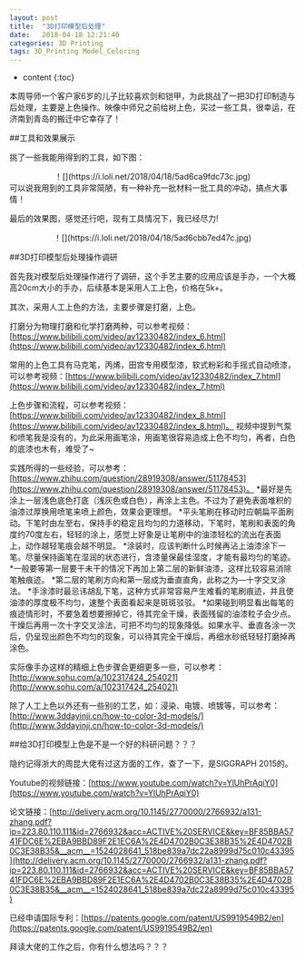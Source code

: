 ```yaml
---
layout: post
title:  "3D打印模型后处理"
date:   2018-04-18 12:21:40
categories: 3D Printing
tags: 3D_Printing Model_Coloring
---
```


* content
{:toc}

本周导师一个客户家6岁的儿子比较喜欢剑和铠甲，为此挑战了一把3D打印制造与后处理，主要是上色操作。映像中师兄之前给树上色，买过一些工具，很幸运，在济南到青岛的搬迁中它幸存了！

##工具和效果展示

挑了一些我能用得到的工具，如下图：
<div align=center>
！[](https://i.loli.net/2018/04/18/5ad6ca9fdc73c.jpg)
</div>
可以说我用到的工具非常简陋，有一种补充一批材料一批工具的冲动，搞点大事情！

最后的效果图，感觉还行吧，现有工具情况下，我已经尽力!
<div align=center>
！[](https://i.loli.net/2018/04/18/5ad6cbb7ed47c.jpg)
</div>

##3D打印模型后处理操作调研

首先我对模型后处理操作进行了调研，这个手艺主要的应用应该是手办，一个大概高20cm大小的手办，后续基本是采用人工上色，价格在5k+。

其次，采用人工上色的方法，主要步骤是打磨，上色。

打磨分为物理打磨和化学打磨两种，可以参考视频：[https://www.bilibili.com/video/av12330482/index_6.html](https://www.bilibili.com/video/av12330482/index_6.html)

常用的上色工具有马克笔，丙烯，田宫专用模型漆，软式粉彩和手摇式自动喷漆，可以参考视频：[https://www.bilibili.com/video/av12330482/index_7.html](https://www.bilibili.com/video/av12330482/index_7.html)

上色步骤和流程，可以参考视频：[https://www.bilibili.com/video/av12330482/index_8.html](https://www.bilibili.com/video/av12330482/index_8.html)。
视频中提到气泵和喷笔我是没有的，为此采用画笔涂，用画笔很容易造成上色不均匀，再者，白色的底漆也木有，难受了~

实践所得的一些经验，可以参考：[https://www.zhihu.com/question/28919308/answer/51178453](https://www.zhihu.com/question/28919308/answer/51178453)。
 *最好是先涂上一层浅色底色打底（浅灰色或白色），再涂上主色。不过为了避免表面堆积的油漆过厚换用喷笔来喷上颜色，效果会更理想。
 *平头笔刷在移动时应朝扁平面刷动。下笔时由左至右，保持手的稳定且均匀的力道移动，下笔时，笔刷和表面的角度约70度左右，轻轻的涂上，感觉上好象是让笔刷中的油漆轻松的流出在表面上，动作越轻笔痕会越不明显。 
 *涂装时，应该判断什么时候再沾上油漆涂下一笔。尽量保持画笔在湿润的状态进行，含漆量保最佳湿度，才能有最均匀的笔迹。
 *一般要等第一层要干未干的情况下再加上第二层的新鲜油漆，这样比较容易消除笔触痕迹。
 *第二层的笔刷方向和第一层成为垂直直角，此称之为—十字交叉涂法。
 *手涂漆时最忌讳胡乱下笔，这种方式非常容易产生难看的笔刷痕迹，并且使油漆的厚度极不均匀，速整个表面看起来是斑斑驳驳。
 *如果碰到明显看出每笔的痕迹情形时，不要急着想要擦掉它，待其完全干燥，表面残留的油漆粒子会少点。干燥后再用一次十字交叉涂法，可把不均匀的现象降低。如果水平、垂直各涂一次后，仍呈现出颜色不均匀的现象，可以待其完全干燥后，再细水砂纸轻轻打磨掉再涂色。

实际像手办这样的精细上色步骤会更细更多一些，可以参考：[http://www.sohu.com/a/102317424_254021](http://www.sohu.com/a/102317424_254021)

除了人工上色以外还有一些别的工艺，如：浸染、电镀、喷镀等，可以参考：[http://www.3ddayinji.cn/how-to-color-3d-models/](http://www.3ddayinji.cn/how-to-color-3d-models/)

##给3D打印模型上色是不是一个好的科研问题？？？

隐约记得浙大的周昆大佬有过这方面的工作，查了一下，是SIGGRAPH 2015的。

Youtube的视频链接：[https://www.youtube.com/watch?v=YlUhPrAqiY0](https://www.youtube.com/watch?v=YlUhPrAqiY0)

论文链接：[http://delivery.acm.org/10.1145/2770000/2766932/a131-zhang.pdf?ip=223.80.110.111&id=2766932&acc=ACTIVE%20SERVICE&key=BF85BBA5741FDC6E%2EBA9BBD89F2E1EC6A%2E4D4702B0C3E38B35%2E4D4702B0C3E38B35&__acm__=1524028641_518be839a7dc22a8999d75c010c43395](http://delivery.acm.org/10.1145/2770000/2766932/a131-zhang.pdf?ip=223.80.110.111&id=2766932&acc=ACTIVE%20SERVICE&key=BF85BBA5741FDC6E%2EBA9BBD89F2E1EC6A%2E4D4702B0C3E38B35%2E4D4702B0C3E38B35&__acm__=1524028641_518be839a7dc22a8999d75c010c43395)

已经申请国际专利：[https://patents.google.com/patent/US9919549B2/en](https://patents.google.com/patent/US9919549B2/en)

拜读大佬的工作之后，你有什么想法吗？？？